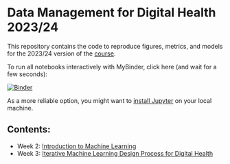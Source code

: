 # Data Management for Digital Health 2023/24

This repository contains the code to reproduce figures, metrics, and models for the 2023/24 version of the [course](https://hpi.de/digital-health-cluster/teaching/winter-term-2023-24/data-management-for-digital-health.html).

To run all notebooks interactively with MyBinder, click here (and wait for a few seconds):

[![Binder](https://mybinder.org/badge_logo.svg)](https://mybinder.org/v2/gh/hpi-dhc/dm4dh-2023/main)

As a more reliable option, you might want to [install Jupyter](https://jupyter.org/) on your local machine.

## Contents:


* Week 2: [Introduction to Machine Learning](1_ML_Intro.ipynb)
* Week 3: [Iterative Machine Learning Design Process for Digital Health](2_ML_Process.ipynb)
